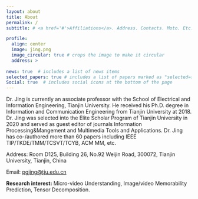 ```yaml
---
layout: about
title: About
permalink: /
subtitle: # <a href='#'>Affiliations</a>. Address. Contacts. Moto. Etc.

profile:
  align: center
  image: jing.png
  image_circular: true # crops the image to make it circular
  address: >
   
news: true  # includes a list of news items
selected_papers: true # includes a list of papers marked as "selected={true}"
Social: true  # includes social icons at the bottom of the page
---
```


Dr. Jing  is currently an associate professor with the School of Electrical and Information Engineering, Tianjin University. He received his Ph.D. degree in Information and Communication Engineering from Tianjin University at 2018. Dr. Jing was selected into the Elite Scholar Program of Tianjin University in 2020 and served as guest editor of journals Information Processing&Mangement and Multimedia Tools and Applications.  Dr. Jing has co-/authored more than 60  papers including IEEE TIP/TKDE/TMM/TCSVT/TCYB, ACM MM, etc.

Address: Room D125, Building 26, No.92 Weijin Road, 300072, Tianjin University, Tianjin, China

Email: pgjing@tju.edu.cn



**Research interest:** Micro-video Understanding, Image/video Memorability Prediction, Tensor Decomposition.

<!-- Write your biography here. Tell the world about yourself. Link to your favorite [subreddit](http://reddit.com). You can put a picture in, too. The code is already in, just name your picture `prof_pic.jpg` and put it in the `img/` folder.

Put your address / P.O. box / other info right below your picture. You can also disable any these elements by editing `profile` property of the YAML header of your `_pages/about.md`. Edit `_bibliography/papers.bib` and Jekyll will render your [publications page](/al-folio/publications/) automatically.

Link to your social media connections, too. This theme is set up to use [Font Awesome icons](http://fortawesome.github.io/Font-Awesome/) and [Academicons](https://jpswalsh.github.io/academicons/), like the ones below. Add your Facebook, Twitter, LinkedIn, Google Scholar, or just disable all of them. -->
